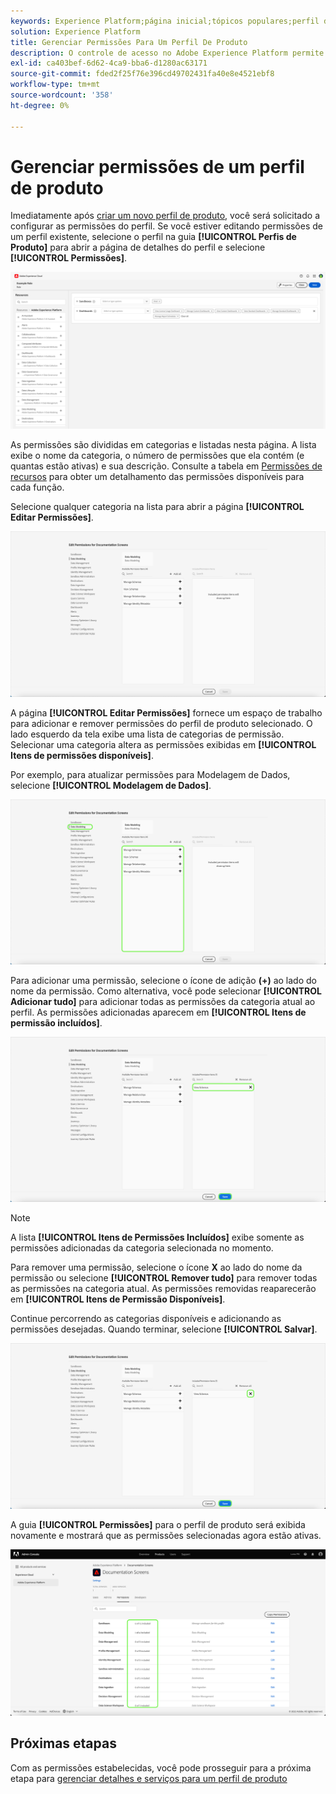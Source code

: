 ```yaml
---
keywords: Experience Platform;página inicial;tópicos populares;perfil de produto;gerenciar permissões
solution: Experience Platform
title: Gerenciar Permissões Para Um Perfil De Produto
description: O controle de acesso no Adobe Experience Platform permite gerenciar funções e permissões para vários recursos do Experience Platform usando o Adobe Admin Console. Este documento serve como um guia sobre como gerenciar permissões de um perfil de produto para o Experience Platform.
exl-id: ca403bef-6d62-4ca9-bba6-d1280ac63171
source-git-commit: fded2f25f76e396cd49702431fa40e8e4521ebf8
workflow-type: tm+mt
source-wordcount: '358'
ht-degree: 0%

---
```


# Gerenciar permissões de um perfil de produto

Imediatamente após [criar um novo perfil de produto](#create-a-new-product-profile), você será solicitado a configurar as permissões do perfil. Se você estiver editando permissões de um perfil existente, selecione o perfil na guia **[!UICONTROL Perfis de Produto]** para abrir a página de detalhes do perfil e selecione **[!UICONTROL Permissões]**.

![permissões](../images/permissions.png)

As permissões são divididas em categorias e listadas nesta página. A lista exibe o nome da categoria, o número de permissões que ela contém (e quantas estão ativas) e sua descrição. Consulte a tabela em [Permissões de recursos](/help/access-control/home.md#permissions) para obter um detalhamento das permissões disponíveis para cada função.

Selecione qualquer categoria na lista para abrir a página **[!UICONTROL Editar Permissões]**.

![editar-permissões](../images/edit-permissions.png)

A página **[!UICONTROL Editar Permissões]** fornece um espaço de trabalho para adicionar e remover permissões do perfil de produto selecionado. O lado esquerdo da tela exibe uma lista de categorias de permissão. Selecionar uma categoria altera as permissões exibidas em **[!UICONTROL Itens de permissões disponíveis]**.

Por exemplo, para atualizar permissões para Modelagem de Dados, selecione **[!UICONTROL Modelagem de Dados]**.

![gerenciamento de perfil](../images/profile-management.png)

Para adicionar uma permissão, selecione o ícone de adição **(+)** ao lado do nome da permissão. Como alternativa, você pode selecionar **[!UICONTROL Adicionar tudo]** para adicionar todas as permissões da categoria atual ao perfil. As permissões adicionadas aparecem em **[!UICONTROL Itens de permissão incluídos]**.

![adicionar-permissão](../images/add-permission.png)

>[!NOTE]
>
>A lista **[!UICONTROL Itens de Permissões Incluídos]** exibe somente as permissões adicionadas da categoria selecionada no momento.

Para remover uma permissão, selecione o ícone **X** ao lado do nome da permissão ou selecione **[!UICONTROL Remover tudo]** para remover todas as permissões na categoria atual. As permissões removidas reaparecerão em **[!UICONTROL Itens de Permissão Disponíveis]**.

Continue percorrendo as categorias disponíveis e adicionando as permissões desejadas. Quando terminar, selecione **[!UICONTROL Salvar]**.

![remover-permissão](../images/remove-permission.png)

A guia **[!UICONTROL Permissões]** para o perfil de produto será exibida novamente e mostrará que as permissões selecionadas agora estão ativas.

![permissões-atualizadas](../images/permissions-updated.png)

## Próximas etapas

Com as permissões estabelecidas, você pode prosseguir para a próxima etapa para [gerenciar detalhes e serviços para um perfil de produto](details-and-services.md)
